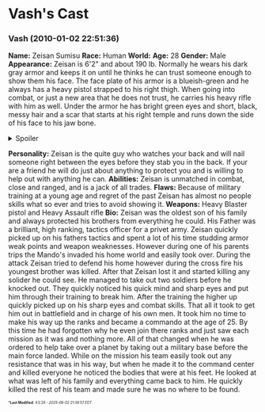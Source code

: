 # Vash's Cast

### **Vash** (2010-01-02 22:51:36)

**Name:** Zeisan Sumisu
**Race:** Human
**World:**
**Age:** 28
**Gender:** Male
**Appearance:** Zeisan is 6'2" and about 190 lb. Normally he wears his dark gray armor and keeps it on until he thinks he can trust someone enough to show them his face. The face plate of his armor is a blueish-green and he always has a heavy pistol strapped to his right thigh. When going into combat, or just a new area that he does not trust, he carries his heavy rifle with him as well. Under the armor he has bright green eyes and short, black, messy hair and a scar that starts at his right temple and runs down the side of his face to his jaw bone.
<details><summary>Spoiler</summary>

![File](http://docs.google.com/File?id=ddhnjjh8_63hdb6rpd8_b)

</details>

**Personality:** Zeisan is the quite guy who watches your back and will nail someone right between the eyes before they stab you in the back. If your are a friend he will do just about anything to protect you and is willing to help out with anything he can.
**Abilities:** Zeisan is unmatched in combat, close and ranged, and is a jack of all trades.
**Flaws:** Because of military training at a young age and regret of the past Zeisan has almost no people skills what so ever and tries to avoid showing it.
**Weapons:** Heavy Blaster pistol and Heavy Assault rifle
**Bio:** Zeisan was the oldest son of his family and always protected his brothers from everything he could. His Father was a brilliant, high ranking, tactics officer for a privet army. Zeisan quickly picked up on his fathers tactics and spent a lot of his time studding armor weak points and weapon weaknesses. However during one of his parents trips the Mando's invaded his home world and easily took over. During the attack Zeisan tried to defend his home however during the cross fire his youngest brother was killed. After that Zeisan lost it and started killing any solider he could see. He managed to take out two soldiers before he knocked out. They quickly noticed his quick mind and sharp eyes and put him through their training to break him. After the training the higher up quickly picked up on his sharp eyes and combat skills. That all it took to get him out in battlefield and in charge of his own men. It took him no time to make his way up the ranks and became a commando at the age of 25. By this time he had forgotten why he even join there ranks and just saw each mission as it was and nothing more.
All of that changed when he was ordered to help take over a planet by taking out a military base before the main force landed. While on the mission his team easily took out any resistance that was in his way, but when he made it to the command center and killed everyone he noticed the bodies that were at his feet. He looked at what was left of his family and everything came back to him. He quickly killed the rest of his team and made sure he was no where to be found.



<span style="font-size: 0.5em;">***Last Modified**: 4.0.28 - *2025-06-02 21:38:57 EDT*</span>